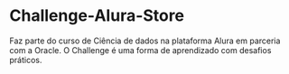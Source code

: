# Challenge-Alura-Store
Faz parte do curso de Ciência de dados na plataforma Alura em parceria com a Oracle. O Challenge é uma forma de aprendizado com desafios práticos. 

